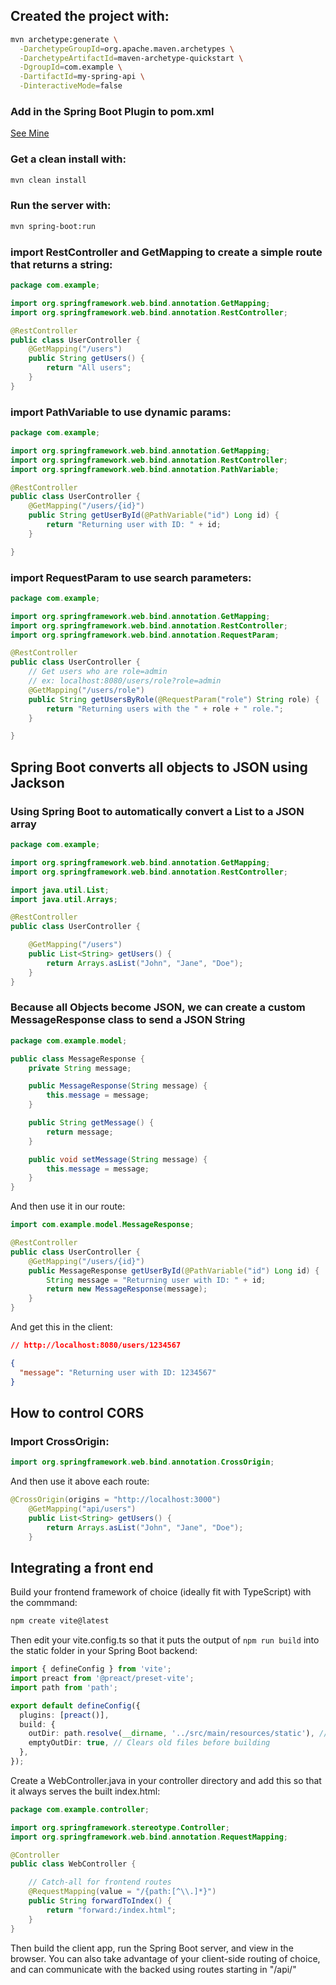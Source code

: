 ## Created the project with:

```bash
mvn archetype:generate \
  -DarchetypeGroupId=org.apache.maven.archetypes \
  -DarchetypeArtifactId=maven-archetype-quickstart \
  -DgroupId=com.example \
  -DartifactId=my-spring-api \
  -DinteractiveMode=false
```

### Add in the Spring Boot Plugin to pom.xml

[See Mine](./pom.xml)

### Get a clean install with:

```bash
mvn clean install
```

### Run the server with:

```bash
mvn spring-boot:run
```

### import RestController and GetMapping to create a simple route that returns a string:

```java
package com.example;

import org.springframework.web.bind.annotation.GetMapping;
import org.springframework.web.bind.annotation.RestController;

@RestController
public class UserController {
    @GetMapping("/users")
    public String getUsers() {
        return "All users";
    }
}
```

### import PathVariable to use dynamic params:

```java
package com.example;

import org.springframework.web.bind.annotation.GetMapping;
import org.springframework.web.bind.annotation.RestController;
import org.springframework.web.bind.annotation.PathVariable;

@RestController
public class UserController {
    @GetMapping("/users/{id}")
    public String getUserById(@PathVariable("id") Long id) {
        return "Returning user with ID: " + id;
    }

}
```

### import RequestParam to use search parameters:
```java
package com.example;

import org.springframework.web.bind.annotation.GetMapping;
import org.springframework.web.bind.annotation.RestController;
import org.springframework.web.bind.annotation.RequestParam;

@RestController
public class UserController {
    // Get users who are role=admin
    // ex: localhost:8080/users/role?role=admin
    @GetMapping("/users/role")
    public String getUsersByRole(@RequestParam("role") String role) {
        return "Returning users with the " + role + " role.";
    }

}
```

## Spring Boot converts all objects to JSON using Jackson

### Using Spring Boot to automatically convert a List to a JSON array
```java
package com.example;

import org.springframework.web.bind.annotation.GetMapping;
import org.springframework.web.bind.annotation.RestController;

import java.util.List;
import java.util.Arrays;

@RestController
public class UserController {

    @GetMapping("/users")
    public List<String> getUsers() {
        return Arrays.asList("John", "Jane", "Doe");
    }
}
```

### Because all Objects become JSON, we can create a custom MessageResponse class to send a JSON String

```java
package com.example.model;

public class MessageResponse {
    private String message;

    public MessageResponse(String message) {
        this.message = message;
    }

    public String getMessage() {
        return message;
    }

    public void setMessage(String message) {
        this.message = message;
    }
}
```

And then use it in our route:

```java
import com.example.model.MessageResponse;

@RestController
public class UserController {
    @GetMapping("/users/{id}")
    public MessageResponse getUserById(@PathVariable("id") Long id) {
        String message = "Returning user with ID: " + id;
        return new MessageResponse(message);
    }
}
```

And get this in the client:

```json
// http://localhost:8080/users/1234567

{
  "message": "Returning user with ID: 1234567"
}
```

## How to control CORS

### Import CrossOrigin:

```java
import org.springframework.web.bind.annotation.CrossOrigin;
```

And then use it above each route:

```java
@CrossOrigin(origins = "http://localhost:3000")
    @GetMapping("api/users")
    public List<String> getUsers() {
        return Arrays.asList("John", "Jane", "Doe");
    }
```

## Integrating a front end


Build your frontend framework of choice (ideally fit with TypeScript) with the commmand:

```bash
npm create vite@latest
```

Then edit your vite.config.ts so that it puts the output of `npm run build` into the static folder in your Spring Boot backend:

```typescript
import { defineConfig } from 'vite';
import preact from '@preact/preset-vite';
import path from 'path';

export default defineConfig({
  plugins: [preact()],
  build: {
    outDir: path.resolve(__dirname, '../src/main/resources/static'), // Output to Spring Boot static directory
    emptyOutDir: true, // Clears old files before building
  },
});
```

Create a WebController.java in your controller directory and add this so that it always serves the built index.html:

```java
package com.example.controller;

import org.springframework.stereotype.Controller;
import org.springframework.web.bind.annotation.RequestMapping;

@Controller
public class WebController {

    // Catch-all for frontend routes
    @RequestMapping(value = "/{path:[^\\.]*}")
    public String forwardToIndex() {
        return "forward:/index.html";
    }
}
```

Then build the client app, run the Spring Boot server, and view in the browser. You can also take advantage of your client-side routing of choice, and can communicate with the backed using routes starting in "/api/"